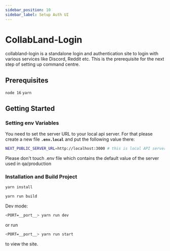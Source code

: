 ```yaml
---
sidebar_position: 10
sidebar_label: Setup Auth UI
---
```


# CollabLand-Login

collabland-login is a standalone login and authentication site to login with various services like Discord, Reddit etc. This is the prerequisite for the next step of setting up command centre.

## Prerequisites
`node 16`
`yarn`

## Getting Started

### Setting env Variables

You need to set the server URL to your local api server. For that please create a new file **`.env.local`** and put the following value there:

```bash
NEXT_PUBLIC_SERVER_URL=http://localhost:3000 # this is local API server URl
```

Please don't touch .env file which contains the default value of the server used in qa/production

### Installation and Build Project

```bash
yarn install

yarn run build
```

Dev mode:

```bash
<PORT=__port__> yarn run dev
```

or run

```bash
<PORT=__port__> yarn run start
```

to view the site.

